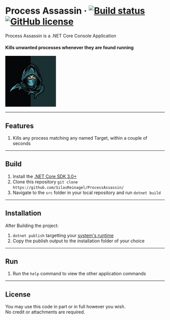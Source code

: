 # Process Assassin &middot; [![Build status](https://ci.appveyor.com/api/projects/status/k5xp9v6dbdi231f3?svg=true)](https://ci.appveyor.com/project/TheoConfidor/processassassin) [![GitHub license](https://img.shields.io/badge/license-MIT-blue.svg)](./LICENSE) 

Process Assassin is a .NET Core Console Application

#### Kills unwanted processes whenever they are found running

<img src="./art/logo.jpg" alt="Process Assassin Logo" width="160"/>

----

## Features

1. Kills any process matching any named Target, within a couple of seconds

----

## Build

1. Install the [.NET Core SDK 3.0+](https://dotnet.microsoft.com/download)
2. Clone this repository `git clone https://github.com/SilasReinagel/ProcessAssassin/`
3. Navigate to the `src` folder in your local repository and run `dotnet build`

----

## Installation

After Building the project:

1. `dotnet publish` targetting your [system's runtime](https://docs.microsoft.com/en-us/dotnet/core/rid-catalog)
2. Copy the publish output to the installation folder of your choice

----

## Run

1. Run the `help` command to view the other application commands

----

## License

You may use this code in part or in full however you wish.  
No credit or attachments are required.

